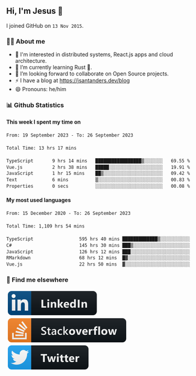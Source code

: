 ## Hi, I'm Jesus 👋

I joined GitHub on `13 Nov 2015`.

<!-- Talking about you -->

### 👨‍💻 About me

- 👦 I'm interested in distributed systems, React.js apps and cloud architecture.
- 🌱 I’m currently learning Rust 🦀.
- 👯 I’m looking forward to collaborate on Open Source projects.
- ⚡️ I have a blog at <https://jsantanders.dev/blog>
- 😄 Pronouns: he/him

### 📊 Github Statistics

#### This week I spent my time on

<!--START_SECTION:weekly-->

```txt
From: 19 September 2023 - To: 26 September 2023

Total Time: 13 hrs 17 mins

TypeScript       9 hrs 14 mins   █████████████████▒░░░░░░░   69.55 %
Vue.js           2 hrs 38 mins   █████░░░░░░░░░░░░░░░░░░░░   19.91 %
JavaScript       1 hr 15 mins    ██▒░░░░░░░░░░░░░░░░░░░░░░   09.42 %
Text             6 mins          ▒░░░░░░░░░░░░░░░░░░░░░░░░   00.83 %
Properties       0 secs          ░░░░░░░░░░░░░░░░░░░░░░░░░   00.08 %
```

<!--END_SECTION:weekly-->

#### My most used languages

<!--START_SECTION:alltime-->

```txt
From: 15 December 2020 - To: 26 September 2023

Total Time: 1,109 hrs 54 mins

TypeScript                 595 hrs 40 mins █████████████▒░░░░░░░░░░░   53.67 %
C#                         145 hrs 30 mins ███▒░░░░░░░░░░░░░░░░░░░░░   13.11 %
JavaScript                 126 hrs 12 mins ███░░░░░░░░░░░░░░░░░░░░░░   11.37 %
RMarkdown                  68 hrs 12 mins  █▓░░░░░░░░░░░░░░░░░░░░░░░   06.14 %
Vue.js                     22 hrs 50 mins  ▓░░░░░░░░░░░░░░░░░░░░░░░░   02.06 %
```

<!--END_SECTION:alltime-->

### 📢 Find me elsewhere

<p>
  <a target="_blank" href="https://linkedin.com/in/jsantanders">
    <img src="https://github.com/jsantanders/jsantanders/blob/master/img/linkedin.svg" alt="LinkedIn" style="vertical-align:top; margin:4px">
  </a>
  
  <a target="_blank" href="https://stackoverflow.com/users/7318331/jesus-santander">
    <img src="https://github.com/jsantanders/jsantanders/blob/master/img/stackoverflow.svg" alt="StackOverflow" style="vertical-align:top; margin:4px">
  </a>
  
  <a target="_blank" href="http://twitter.com/jsantanders">
    <img src="https://github.com/jsantanders/jsantanders/blob/master/img/twitter.svg" alt="Twitter" style="vertical-align:top; margin:4px">
  </a>
</p>
